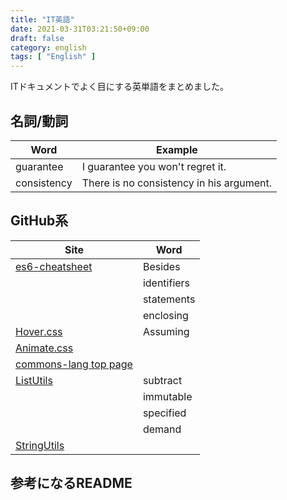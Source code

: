 ```yaml
---
title: "IT英語"
date: 2021-03-31T03:21:50+09:00
draft: false
category: english
tags: [ "English" ]
---
```


ITドキュメントでよく目にする英単語をまとめました。  

<!--more-->

## 名詞/動詞

| Word        | Example                                  |
| ----------- | ---------------------------------------- |
| guarantee   | I guarantee you won't regret it.         |
| consistency | There is no consistency in his argument. |

## GitHub系

| Site                                                                                                                      | Word        |
| ------------------------------------------------------------------------------------------------------------------------- | ----------- |
| [es6-cheatsheet](https://github.com/DrkSephy/es6-cheatsheet)                                                              | Besides     |
|                                                                                                                           | identifiers |
|                                                                                                                           | statements  |
|                                                                                                                           | enclosing   |
| [Hover.css](https://github.com/IanLunn/Hover)                                                                             | Assuming    |
| [Animate.css](https://animate.style/)                                                                                     |             |
| [commons-lang top page](https://commons.apache.org/proper/commons-lang/)                                                  |             |
| [ListUtils](https://commons.apache.org/proper/commons-collections/apidocs/org/apache/commons/collections4/ListUtils.html) | subtract    |
|                                                                                                                           | immutable   |
|                                                                                                                           | specified   |
|                                                                                                                           | demand      |
| [StringUtils](https://commons.apache.org/proper/commons-lang/javadocs/api-release/index.html)                             |             |

## 参考になるREADME